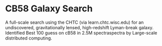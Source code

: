 # CB58 Galaxy Search
A full-scale search using the CHTC (via learn.chtc.wisc.edu) for an undiscovered, gravitationally lensed, high-redshift Lyman-break galaxy. Identified Best 100 guess on cB58 in 2.5M spectraspectra by Large-scale distributed computing.
